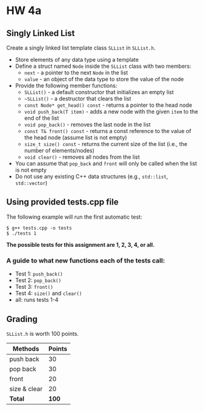 # HW 4a 

## Singly Linked List

Create a singly linked list template class `SLList` in `SLList.h`.

- Store elements of any data type using a template
- Define a struct named `Node` inside the `SLList` class with two members:
  - `next` - a pointer to the next `Node` in the list
  - `value` - an object of the data type to store the value of the node
- Provide the following member functions:
  - `SLList()` - a default constructor that initializes an empty list
  - `~SLList()` - a destructor that clears the list
  - `const Node* get_head() const` - returns a pointer to the head node
  - `void push_back(T item)` - adds a new node with the given `item` to the end of the list
  - `void pop_back()` - removes the last node in the list
  - `const T& front() const` - returns a const reference to the value of the head node (assume list is not empty)
  - `size_t size() const` - returns the current size of the list (i.e., the number of elements/nodes)
  - `void clear()` - removes all nodes from the list
- You can assume that `pop_back` and `front` will only be called when the list is not empty
- Do not use any existing C++ data structures (e.g., `std::list`, `std::vector`)

## Using provided tests.cpp file

The following example will run the first automatic test:
```
$ g++ tests.cpp -o tests
$ ./tests 1
```
**The possible tests for this assignment are 1, 2, 3, 4, or all.**

### A guide to what new functions each of the tests call:
* Test 1: `push_back()`
* Test 2: `pop_back()`
* Test 3: `front()`
* Test 4: `size()` and `clear()`
* all: runs tests 1-4

## Grading

`SLList.h` is worth 100 points.

| Methods      | Points   |
|--------------|----------|
| push back    | 30       |
| pop back     | 30       |
| front        | 20       |
| size & clear | 20       |
| **Total**    | **100**  |
